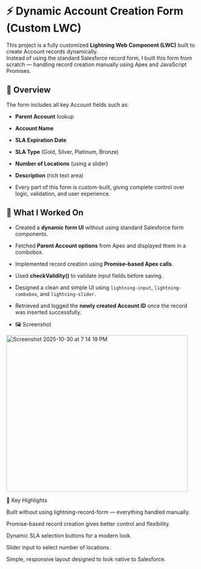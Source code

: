 # ⚡ Dynamic Account Creation Form (Custom LWC)

This project is a fully customized **Lightning Web Component (LWC)** built to create Account records dynamically.  
Instead of using the standard Salesforce record form, I built this form from scratch — handling record creation manually using Apex and JavaScript Promises.

## 🌟 Overview

The form includes all key Account fields such as:
- **Parent Account** lookup  
- **Account Name**  
- **SLA Expiration Date**  
- **SLA Type** (Gold, Silver, Platinum, Bronze)  
- **Number of Locations** (using a slider)  
- **Description** (rich text area)

- Every part of this form is custom-built, giving complete control over logic, validation, and user experience.

## 🧠 What I Worked On

- Created a **dynamic form UI** without using standard Salesforce form components.  
- Fetched **Parent Account options** from Apex and displayed them in a combobox.  
- Implemented record creation using **Promise-based Apex calls**.  
- Used **checkValidity()** to validate input fields before saving.  
- Designed a clean and simple UI using `lightning-input`, `lightning-combobox`, and `lightning-slider`.  
- Retrieved and logged the **newly created Account ID** once the record was inserted successfully.

- 🖼️ Screenshot
<img width="479" height="412" alt="Screenshot 2025-10-30 at 7 14 19 PM" src="https://github.com/user-attachments/assets/ce08558c-7145-43ee-9ea0-9c4a7a86aee2" />



🎯 Key Highlights

Built without using lightning-record-form — everything handled manually.

Promise-based record creation gives better control and flexibility.

Dynamic SLA selection buttons for a modern look.

Slider input to select number of locations.

Simple, responsive layout designed to look native to Salesforce.
